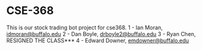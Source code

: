# CSE-368
This is our stock trading bot project for cse368.
1 - Ian Moran, idmoran@buffalo.edu
2 - Dan Boyle, drboyle2@buffalo.edu 
3 - Ryan Chen, RESIGNED THE CLASS***
4 - Edward Downer, emdowner@buffalo.edu

